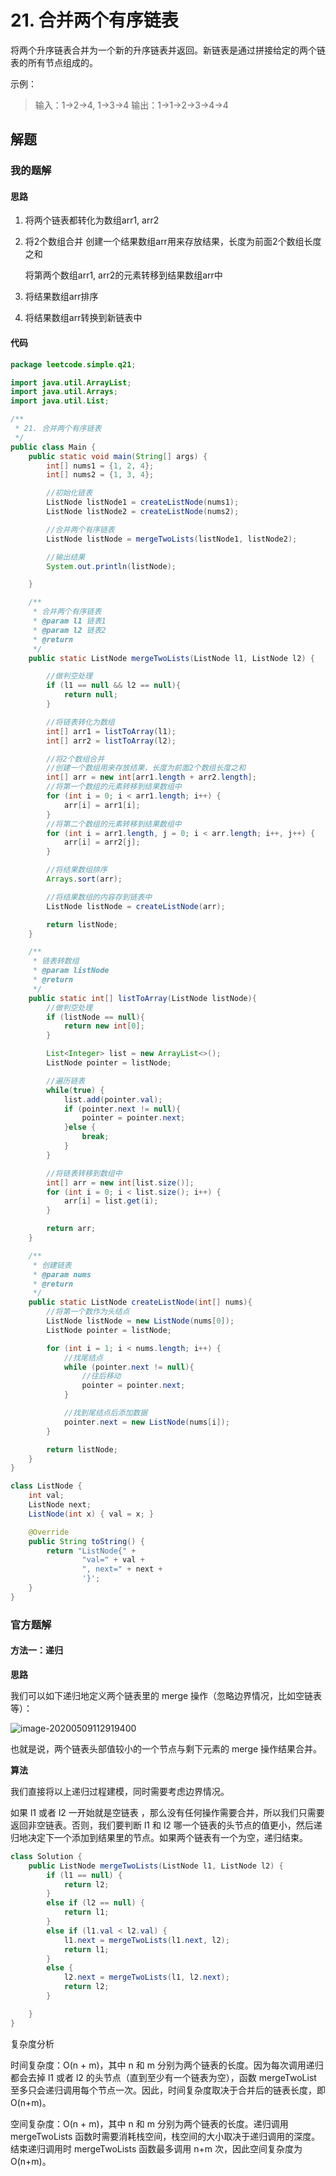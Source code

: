 # 21. 合并两个有序链表

将两个升序链表合并为一个新的升序链表并返回。新链表是通过拼接给定的两个链表的所有节点组成的。 

示例：

> 输入：1->2->4, 1->3->4
> 输出：1->1->2->3->4->4



## 解题

### 我的题解

#### 思路

1. 将两个链表都转化为数组arr1, arr2

2. 将2个数组合并
    创建一个结果数组arr用来存放结果，长度为前面2个数组长度之和

    将第两个数组arr1, arr2的元素转移到结果数组arr中

3. 将结果数组arr排序

4. 将结果数组arr转换到新链表中



#### 代码

```java
package leetcode.simple.q21;

import java.util.ArrayList;
import java.util.Arrays;
import java.util.List;

/**
 * 21. 合并两个有序链表
 */
public class Main {
    public static void main(String[] args) {
        int[] nums1 = {1, 2, 4};
        int[] nums2 = {1, 3, 4};

        //初始化链表
        ListNode listNode1 = createListNode(nums1);
        ListNode listNode2 = createListNode(nums2);

        //合并两个有序链表
        ListNode listNode = mergeTwoLists(listNode1, listNode2);

        //输出结果
        System.out.println(listNode);

    }

    /**
     * 合并两个有序链表
     * @param l1 链表1
     * @param l2 链表2
     * @return
     */
    public static ListNode mergeTwoLists(ListNode l1, ListNode l2) {

        //做判空处理
        if (l1 == null && l2 == null){
            return null;
        }

        //将链表转化为数组
        int[] arr1 = listToArray(l1);
        int[] arr2 = listToArray(l2);

        //将2个数组合并
        //创建一个数组用来存放结果，长度为前面2个数组长度之和
        int[] arr = new int[arr1.length + arr2.length];
        //将第一个数组的元素转移到结果数组中
        for (int i = 0; i < arr1.length; i++) {
            arr[i] = arr1[i];
        }
        //将第二个数组的元素转移到结果数组中
        for (int i = arr1.length, j = 0; i < arr.length; i++, j++) {
            arr[i] = arr2[j];
        }

        //将结果数组排序
        Arrays.sort(arr);

        //将结果数组的内容存到链表中
        ListNode listNode = createListNode(arr);

        return listNode;
    }

    /**
     * 链表转数组
     * @param listNode
     * @return
     */
    public static int[] listToArray(ListNode listNode){
        //做判空处理
        if (listNode == null){
            return new int[0];
        }

        List<Integer> list = new ArrayList<>();
        ListNode pointer = listNode;

        //遍历链表
        while(true) {
            list.add(pointer.val);
            if (pointer.next != null){
                pointer = pointer.next;
            }else {
                break;
            }
        }

        //将链表转移到数组中
        int[] arr = new int[list.size()];
        for (int i = 0; i < list.size(); i++) {
            arr[i] = list.get(i);
        }

        return arr;
    }

    /**
     * 创建链表
     * @param nums
     * @return
     */
    public static ListNode createListNode(int[] nums){
        //将第一个数作为头结点
        ListNode listNode = new ListNode(nums[0]);
        ListNode pointer = listNode;

        for (int i = 1; i < nums.length; i++) {
            //找尾结点
            while (pointer.next != null){
                //往后移动
                pointer = pointer.next;
            }

            //找到尾结点后添加数据
            pointer.next = new ListNode(nums[i]);
        }

        return listNode;
    }
}

class ListNode {
    int val;
    ListNode next;
    ListNode(int x) { val = x; }

    @Override
    public String toString() {
        return "ListNode{" +
                "val=" + val +
                ", next=" + next +
                '}';
    }
}

```



### 官方题解

#### 方法一：递归
**思路**

我们可以如下递归地定义两个链表里的 merge 操作（忽略边界情况，比如空链表等）：

![image-20200509112919400](https://gitee.com/AlanLee97/assert/raw/master/note_images/image-20200509112919400.png)
	


也就是说，两个链表头部值较小的一个节点与剩下元素的 merge 操作结果合并。

**算法**

我们直接将以上递归过程建模，同时需要考虑边界情况。

如果 l1 或者 l2 一开始就是空链表 ，那么没有任何操作需要合并，所以我们只需要返回非空链表。否则，我们要判断 l1 和 l2 哪一个链表的头节点的值更小，然后递归地决定下一个添加到结果里的节点。如果两个链表有一个为空，递归结束。

```java
class Solution {
    public ListNode mergeTwoLists(ListNode l1, ListNode l2) {
        if (l1 == null) {
            return l2;
        }
        else if (l2 == null) {
            return l1;
        }
        else if (l1.val < l2.val) {
            l1.next = mergeTwoLists(l1.next, l2);
            return l1;
        }
        else {
            l2.next = mergeTwoLists(l1, l2.next);
            return l2;
        }

    }
}
```

复杂度分析

时间复杂度：O(n + m)，其中 n 和 m 分别为两个链表的长度。因为每次调用递归都会去掉 l1 或者 l2 的头节点（直到至少有一个链表为空），函数 mergeTwoList 至多只会递归调用每个节点一次。因此，时间复杂度取决于合并后的链表长度，即 O(n+m)。

空间复杂度：O(n + m)，其中 n 和 m 分别为两个链表的长度。递归调用 mergeTwoLists 函数时需要消耗栈空间，栈空间的大小取决于递归调用的深度。结束递归调用时 mergeTwoLists 函数最多调用 n+m 次，因此空间复杂度为 O(n+m)。
